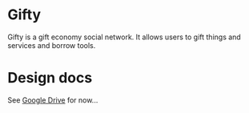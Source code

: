 Gifty
=====
Gifty is a gift economy social network. It allows users to gift things and services and borrow tools.

Design docs
===========
See [Google Drive](https://docs.google.com/document/d/1HRUMgXghlB60-KmPYUX0EbdruAWttU6sNMYwpPLRlPY/) for now...
